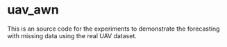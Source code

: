 # uav_awn

This is an source code for the experiments to demonstrate the forecasting with missing data using the real UAV dataset.
